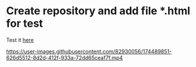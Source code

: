 # Create repository and add file *.html for test 
Test it [here](https://gitext.vercel.app/auth)


https://user-images.githubusercontent.com/82930056/174489851-626d5512-8d2d-412f-933a-72dd65ceaf7f.mp4

